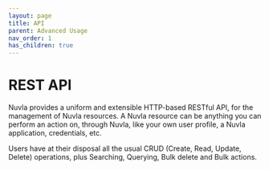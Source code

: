 ```yaml
---
layout: page
title: API
parent: Advanced Usage
nav_order: 1
has_children: true
---
```


# REST API

Nuvla provides a uniform and extensible HTTP-based RESTful API, for the management of Nuvla resources. A Nuvla resource can be anything you can perform an action on, through Nuvla, like your own user profile, a Nuvla application, credentials, etc.

Users have at their disposal all the usual CRUD (Create, Read, Update, Delete) operations, plus Searching, Querying, Bulk delete and Bulk actions.

